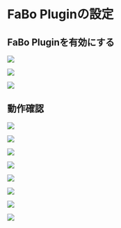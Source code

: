 # FaBo Pluginの設定

## FaBo Pluginを有効にする

![](/img/usb001.png)

![](/img/usb002.png)

![](/img/usb003.png)

## 動作確認

![](/img/usb004.png)

![](/img/usb005.png)

![](/img/usb006.png)

![](/img/usb007.png)

![](/img/usb008.png)

![](/img/usb009.png)

![](/img/usb010.png)

![](/img/usb011.png)